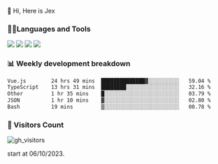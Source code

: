  👋 Hi, Here is Jex

 

### 🧑‍💻Languages and Tools

<code><a href="https://react.dev"><img src="https://api.iconify.design/logos:react.svg" /></a></code>
<code><a href="https://github.com/vuejs/core"><img src="https://api.iconify.design/logos:vue.svg" /></a></code> 
<code><a href="https://github.com/microsoft/TypeScript"><img src="https://api.iconify.design/logos:typescript-icon.svg" /></a></code>
<code><a href="https://threejs.org/"><img src="https://api.iconify.design/logos:threejs.svg" /></a></code>

### 📊 Weekly development breakdown

<!--START_SECTION:waka-->

```txt
Vue.js        24 hrs 49 mins  ██████████████▓░░░░░░░░░░   59.04 %
TypeScript    13 hrs 31 mins  ████████░░░░░░░░░░░░░░░░░   32.16 %
Other         1 hr 35 mins    █░░░░░░░░░░░░░░░░░░░░░░░░   03.79 %
JSON          1 hr 10 mins    ▓░░░░░░░░░░░░░░░░░░░░░░░░   02.80 %
Bash          19 mins         ▒░░░░░░░░░░░░░░░░░░░░░░░░   00.78 %
```

<!--END_SECTION:waka-->


### 👀 Visitors Count

![gh_visitors](https://profile-counter.glitch.me/jexlau/count.svg)

start at 06/10/2023.
